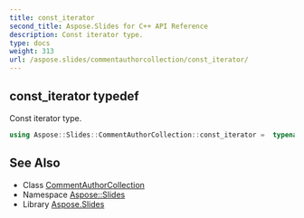 ```yaml
---
title: const_iterator
second_title: Aspose.Slides for C++ API Reference
description: Const iterator type.
type: docs
weight: 313
url: /aspose.slides/commentauthorcollection/const_iterator/
---
```

## const_iterator typedef


Const iterator type.

```cpp
using Aspose::Slides::CommentAuthorCollection::const_iterator =  typename iterator_holder_type::const_iterator
```

## See Also

* Class [CommentAuthorCollection](../)
* Namespace [Aspose::Slides](../../)
* Library [Aspose.Slides](../../../)